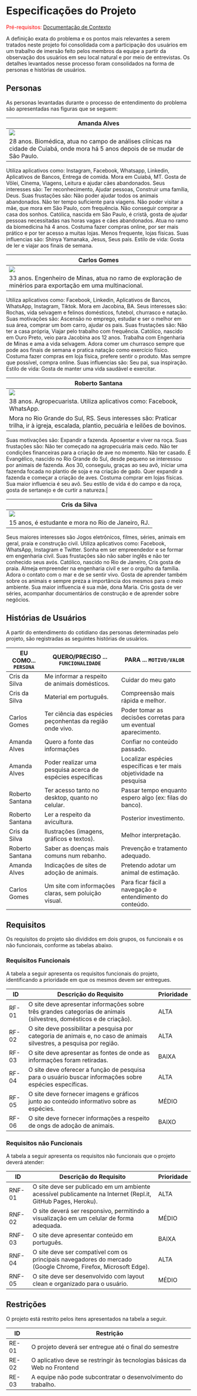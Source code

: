 # Especificações do Projeto

<span style="color:red">Pré-requisitos: <a href="1-Documentação de Contexto.md"> Documentação de Contexto</a></span>

A definição exata do problema e os pontos mais relevantes a serem tratados neste projeto foi consolidada com a participação dos usuários em um trabalho de imersão feito pelos membros da equipe a partir da observação dos usuários em seu local natural e por meio de entrevistas. Os detalhes levantados nesse processo foram consolidados na forma de personas e histórias de usuários.

## Personas

As personas levantadas durante o processo de entendimento do problema são apresentadas nas figuras que se seguem:	

  |**Amanda Alves**
  |----------------
  | <img src="../src/img/amandaalves.png" />|
  |28 anos. Biomédica, atua no campo de análises clínicas na cidade de Cuiabá, onde mora há 5 anos depois de se mudar de São Paulo.
  Utiliza aplicativos como: Instagram, Facebook, Whatsapp, Linkedin, Aplicativos de Bancos, Entrega de comida.
  Mora em Cuiabá, MT. Gosta de Vôlei, Cinema, Viagens, Leitura e ajudar cães abandonados.
  Seus interesses são: Ter reconhecimento, Ajudar pessoas, Construir uma família, Deus.
  Suas frustações são: Não poder ajudar todos os animais abandonados. Não ter tempo suficiente para viagens. 
  Não poder visitar a mãe, que mora em São Paulo, com frequência. Não conseguir comprar a casa dos sonhos.
  Católica, nascida em São Paulo, é cristã, gosta de ajudar pessoas necessitadas nas horas vagas e cães abandonados.
  Atua no ramo da biomedicina há 4 anos. Costuma fazer compras online, por ser mais prático e por 
  ter acesso a muitas lojas. Menos frequente, lojas físicas.
  Suas influencias são: Shinya Yamanaka, Jesus, Seus pais.
  Estilo de vida: Gosta de ler e viajar aos finais de semana.


 |**Carlos Gomes** 
 |------------------------
 | <img src="../src/img/carlosgomes.png" />|
 |33 anos. Engenheiro de Minas, atua no ramo de exploração de minérios para exportação em uma multinacional.
 Utiliza aplicativos como: Facebook, Linkedin, Aplicativos de Bancos, WhatsApp, Instagram, Tiktok. Mora em Jacobina, BA.
 Seus interesses são: Rochas, vida selvagem e felinos domésticos, futebol, churrasco e natação. 
 Suas motivações são: Ascensão no emprego, estudar e ser o melhor em sua área, comprar um bom carro, ajudar os pais.
 Suas frustações são: Não ter a casa própria, Viajar pelo trabalho com frequência. Católico, nascido em Ouro Preto, veio para Jacobina aos 12 anos. 
 Trabalha com Engenharia de Minas e ama a vida selvagem.
 Adora comer um churrasco sempre que pode aos finais de semana e pratica natação como exercício físico. 
 Costuma fazer compras em loja física, prefere sentir o produto. Mas sempre que possível, compra online.
 Suas influencias são: Seu pai, sua inspiração.	
 Estilo de vida: Gosta de manter uma vida saudável e exercitar.


| **Roberto Santana**
|----------------------
| <img src="../src/img/robertosantana.png" /> |
|38 anos. Agropecuarista. Utiliza aplicativos como: Facebook, WhatsApp. 
|Mora no Rio Grande do Sul, RS. Seus interesses são: Praticar trilha, ir à igreja, escalada, plantio, pecuária e leilões de bovinos. 
Suas motivações são: Expandir a fazenda. Aposentar e viver na roça.
Suas frustações são: Não ter começado na agropecuária mais cedo. Não ter condições financeiras para a criação de ave no momento.
Não ter casado. É Evangélico, nascido no Rio Grande do Sul, desde pequeno se interessou por animais de fazenda.
Aos 30, conseguiu, graças ao seu avô, iniciar uma fazenda focada no plantio de soja e na criação de gado.
Quer expandir a fazenda e começar a criação de aves. Costuma comprar em lojas físicas.
Sua maior influencia é seu avô. Seu estilo de vida é do campo e da roça, gosta de sertanejo e de curtir a natureza.|	

| **Cris da Silva**
|----------------------------
|<img src="../src/img/crisdasilva.png" /> |
|15 anos, é estudante e mora no Rio de Janeiro, RJ. 
Seus maiores interesses são Jogos eletrônicos, filmes, séries, animais em geral, praia e construção civil. 
Utiliza aplicativos como: Facebook, WhatsApp, Instagram e Twitter. Sonha em ser empreendedor e se formar em engenharia civil. 
Suas frustações são não saber inglês e não ter conhecido seus avós. Católico, nascido no Rio de Janeiro, Cris gosta de praia. 
Almeja empreender na engenharia civil e ser o orgulho da família. Adora o contato com o mar e de se sentir vivo. Gosta de aprender 
também sobre os animais e sempre preza a importância dos mesmos para o meio ambiente. 
Sua maior influencia é sua mãe, dona Maria. Cris gosta de ver séries, acompanhar documentários de construção e de aprender sobre negócios.



## Histórias de Usuários

A partir do entendimento do cotidiano das personas determinadas pelo projeto, são registradas as seguintes histórias de usuários.


|EU COMO... `PERSONA`| QUERO/PRECISO ... `FUNCIONALIDADE`|  PARA ... `MOTIVO/VALOR`|
|--------------------|----------------------------------------|-------------------------|
|   Cris da Silva    |Me informar a respeito de animais domésticos.|Cuidar do meu gato|
|   Cris da Silva    |Material em português.|Compreensão mais rápida e melhor.|
|   Carlos Gomes     |Ter ciência das espécies peçonhentas da região onde vivo. |Poder tomar as decisões corretas para um eventual aparecimento.|
|   Amanda Alves     |Quero a fonte das informações|Confiar no conteúdo passado.|Confiar no conteúdo passado.|
|   Amanda Alves     |Poder realizar uma pesquisa acerca de espécies específicas|Localizar espécies específicas e ter mais objetividade na pesquisa|
|   Roberto Santana  |Ter acesso tanto no desktop, quanto no celular.|Passar tempo enquanto espero algo (ex: filas do banco).|
|   Roberto Santana  |Ler a respeito da avicultura.|Posterior investimento.|
|   Cris da Silva    |Ilustrações (imagens, gráficos e textos).|Melhor interpretação.|
|   Roberto Santana  |Saber as doenças mais comuns num rebanho.|Prevenção e tratamento adequado.|
|   Amanda Alves     |Indicações de sites de adoção de animais.|Pretendo adotar um animal de estimação.|
|   Carlos Gomes     |Um site com informações claras, sem poluição visual.|Para ficar fácil a navegação e entendimento do conteúdo.|

## Requisitos

Os requisitos do projeto são divididos em dois grupos, os funcionais e os não funcionais, conforme as tabelas abaixo.

### Requisitos Funcionais
A tabela a seguir apresenta os requisitos funcionais do projeto, identificando a prioridade em que os mesmos devem ser entregues.

|ID    | Descrição do Requisito  | Prioridade |
|------|-----------------------------------------|----|
|RF-01|O site deve apresentar informações sobre três grandes categorias de animais (silvestres, domésticos e de criação).| ALTA | 
|RF-02|O site deve possibilitar a pesquisa por categoria de animais e, no caso de animais silvestres, a pesquisa por região.| ALTA |
|RF-03|O site deve apresentar as fontes de onde as informações foram retiradas.| BAIXA |
|RF-04|O site deve oferecer a função de pesquisa para o usuário buscar informações sobre espécies específicas.| ALTA |
|RF-05|O site deve fornecer imagens e gráficos junto ao conteúdo informativo sobre as espécies.| MÉDIO |
|RF-06|O site deve fornecer informações a respeito de ongs de adoção de animais.| BAIXO |

### Requisitos não Funcionais
A tabela a seguir apresenta os requisitos não funcionais que o projeto deverá atender:

|ID     | Descrição do Requisito  |Prioridade |
|-------|-------------------------|----|
|RNF-01|O site deve ser publicado em um ambiente acessível publicamente na Internet (Repl.it, GitHub Pages, Heroku).| ALTA |
|RNF-02|O site deverá ser responsivo, permitindo a visualização em um celular de forma adequada.| MÉDIO |
|RNF-03|O site deve apresentar conteúdo em português.| BAIXA|
|RNF-04|O site deve ser compatível com os principais navegadores do mercado (Google Chrome, Firefox, Microsoft Edge).|ALTA|
|RNF-05|O site deve ser desenvolvido com layout clean e organizado para o usuário.|MÉDIO|

## Restrições

O projeto está restrito pelos itens apresentados na tabela a seguir.

|ID| Restrição                                             |
|--|-------------------------------------------------------|
|RE-01|O projeto deverá ser entregue até o final do semestre |
|RE-02|O aplicativo deve se restringir às tecnologias básicas da Web no Frontend |
|RE-03|A equipe não pode subcontratar o desenvolvimento do trabalho.|

